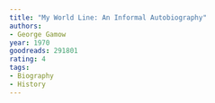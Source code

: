 ```yaml
---
title: "My World Line: An Informal Autobiography"
authors:
- George Gamow
year: 1970
goodreads: 291801
rating: 4
tags:
- Biography
- History
---
```

